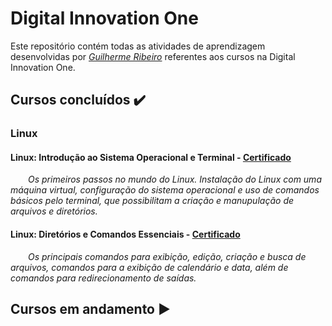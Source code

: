 # Digital Innovation One

Este repositório contém todas as atividades de aprendizagem desenvolvidas por _[Guilherme Ribeiro](https://www.linkedin.com/in/guilhermedasilvaribeiro/)_ referentes aos cursos na Digital Innovation One.

## Cursos concluídos :heavy_check_mark:
### Linux
#### Linux: Introdução ao Sistema Operacional e Terminal - [Certificado](https://drive.google.com/file/d/1Bcy-dhB57K1nnvLAJJaDcbTOB04RZAAi/view?usp=sharing)
&ensp;&ensp;&ensp;&ensp;_Os primeiros passos no mundo do Linux. Instalação do Linux com uma máquina virtual, configuração do sistema operacional e uso de comandos básicos pelo terminal, que possibilitam a criação e manupulação de arquivos e diretórios._

#### Linux: Diretórios e Comandos Essenciais - [Certificado](https://drive.google.com/file/d/1IShZgKfjtriSV7hmDmo-4MYY56jE7D5p/view?usp=sharing)
&ensp;&ensp;&ensp;&ensp;_Os principais comandos para exibição, edição, criação e busca de arquivos, comandos para a exibição de calendário e data, além de comandos para redirecionamento de saídas._

## Cursos em andamento :arrow_forward:
<!-- ### Linux -->
